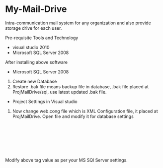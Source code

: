 My-Mail-Drive
=============


Intra-communication mail system for any organization and also provide storage drive for each user.

Pre-requisite Tools and Technology
* visual studio 2010
* Microsoft SQL Server 2008
  
After installing above software
* Microsoft SQL Server 2008
1.	Create new Database
2.	Restore .bak file means backup file in database, .bak file placed at ProjMailDrive/sql, use latest updated .bak file.

* Project Settings in Visual studio
1.	Now change web.cong file which is XML Configuration file, it placed    at ProjMailDrive. Open file and modify it for database settings
<pre>
<appSettings>
    <add key="ServerName" value="."/>
    <add key="UserName" value="sa"/>
    <add key="Password" value=""/>
    <add key="DataBaseName" value="myMail"/>
  </appSettings>
</pre>
Modify above tag value as per your MS SQl Server settings.
